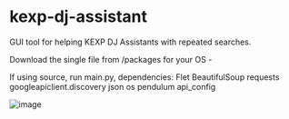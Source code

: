# kexp-dj-assistant
GUI tool for helping KEXP DJ Assistants with repeated searches.

Download the single file from /packages for your OS - 

If using source, run main.py,
  dependencies:
    Flet
    BeautifulSoup
    requests
    googleapiclient.discovery
    json
    os
    pendulum
    api_config

![image](https://user-images.githubusercontent.com/1228696/186027675-d3223fc4-9f54-4123-98da-36a5f8ab02e2.png)
